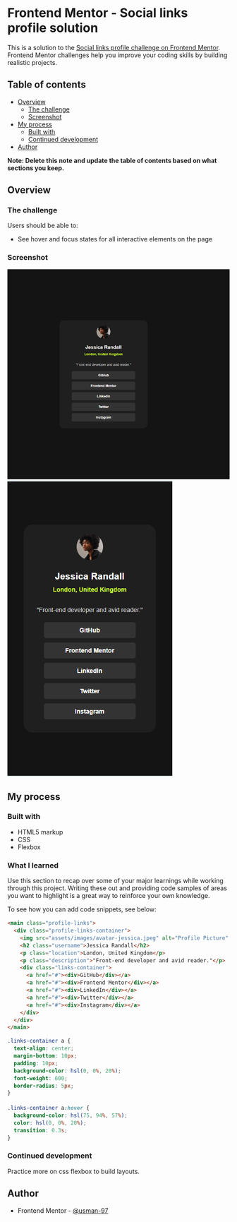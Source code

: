 # Frontend Mentor - Social links profile solution

This is a solution to the [Social links profile challenge on Frontend Mentor](https://www.frontendmentor.io/challenges/social-links-profile-UG32l9m6dQ). Frontend Mentor challenges help you improve your coding skills by building realistic projects.

## Table of contents

- [Overview](#overview)
  - [The challenge](#the-challenge)
  - [Screenshot](#screenshot)
- [My process](#my-process)
  - [Built with](#built-with)
  - [Continued development](#continued-development)
- [Author](#author)

**Note: Delete this note and update the table of contents based on what sections you keep.**

## Overview

### The challenge

Users should be able to:

- See hover and focus states for all interactive elements on the page

### Screenshot

![](./final-preview.png)
![](./final-mobile-preview.png)

## My process

### Built with

- HTML5 markup
- CSS
- Flexbox

### What I learned

Use this section to recap over some of your major learnings while working through this project. Writing these out and providing code samples of areas you want to highlight is a great way to reinforce your own knowledge.

To see how you can add code snippets, see below:

```html
<main class="profile-links">
  <div class="profile-links-container">
    <img src="assets/images/avatar-jessica.jpeg" alt="Profile Picture" />
    <h2 class="username">Jessica Randall</h2>
    <p class="location">London, United Kingdom</p>
    <p class="description">"Front-end developer and avid reader."</p>
    <div class="links-container">
      <a href="#"><div>GitHub</div></a>
      <a href="#"><div>Frontend Mentor</div></a>
      <a href="#"><div>LinkedIn</div></a>
      <a href="#"><div>Twitter</div></a>
      <a href="#"><div>Instagram</div></a>
    </div>
  </div>
</main>
```

```css
.links-container a {
  text-align: center;
  margin-bottom: 10px;
  padding: 10px;
  background-color: hsl(0, 0%, 20%);
  font-weight: 600;
  border-radius: 5px;
}

.links-container a:hover {
  background-color: hsl(75, 94%, 57%);
  color: hsl(0, 0%, 20%);
  transition: 0.3s;
}
```

### Continued development

Practice more on css flexbox to build layouts.

## Author

- Frontend Mentor - [@usman-97](https://www.frontendmentor.io/profile/usman-97)
